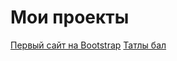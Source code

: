 # Мои проекты
[Первый сайт на Bootstrap](https://temeldar.github.io/lesson_12/)
[Татлы бал](https://temeldar.github.io/lesson/)
